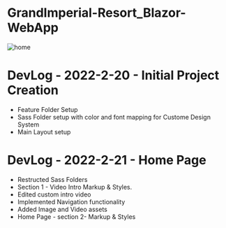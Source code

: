 ﻿# GrandImperial-Resort_Blazor-WebApp
 ![home](https://user-images.githubusercontent.com/71806398/159094312-1f1da7d7-d5be-4cca-896e-00070755f98a.png)

# DevLog - 2022-2-20 - Initial Project Creation
 <ul>
  <li>
    Feature Folder Setup
  </li>
   <li>
    Sass Folder setup with color and font mapping for Custome Design System
  </li>
   <li>
   Main Layout setup
    </li>
    </ul>
    
# DevLog - 2022-2-21 - Home Page 
<ul>
 <li>
  Restructed Sass Folders
 </li>
 <li>
 Section 1 - Video Intro Markup  & Styles. 
 </li>
 <li>
  Edited custom intro video
 </li>
 <li>
  Implemented Navigation functionality
 </li>
 <li>
  Added Image and Video assets
 </li>
 <li>
  Home Page - section 2- Markup & Styles
 </li>
